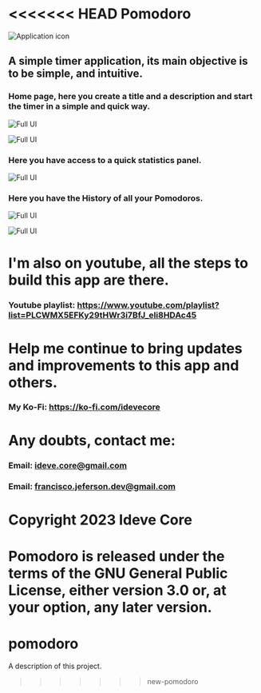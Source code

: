 <<<<<<< HEAD
Pomodoro
=======


![Application icon](./data/icons/hicolor/scalable/apps/io.gitlab.idevecore.Pomodoro.svg)

## A simple timer application, its main objective is to be simple, and intuitive.
### Home page, here you create a title and a description and start the timer in a simple and quick way.
![Full UI](./data/screenshots/01.png)

![Full UI](./data/screenshots/02.png)

### Here you have access to a quick statistics panel.
![Full UI](./data/screenshots/03.png)

### Here you have the History of all your Pomodoros.
![Full UI](./data/screenshots/04.png)

![Full UI](./data/screenshots/05.png)

I'm also on youtube, all the steps to build this app are there.
==========
### Youtube playlist: https://www.youtube.com/playlist?list=PLCWMX5EFKy29tHWr3i7BfJ_eIi8HDAc45

Help me continue to bring updates and improvements to this app and others.
==========
### My Ko-Fi: https://ko-fi.com/idevecore

Any doubts, contact me:
=========
### Email: ideve.core@gmail.com
### Email: francisco.jeferson.dev@gmail.com

Copyright 2023 Ideve Core
=====
Pomodoro is released under the terms of the GNU General Public License, either
version 3.0 or, at your option, any later version.
=======
# pomodoro

A description of this project.
>>>>>>> new-pomodoro
